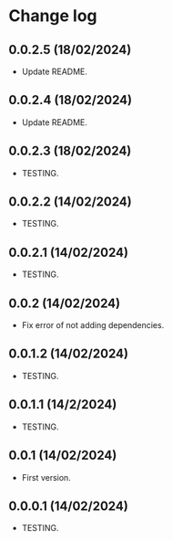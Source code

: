 Change log
==========

0.0.2.5                    (18/02/2024)
-----------------------------------------
- Update README.

0.0.2.4                    (18/02/2024)
-----------------------------------------
- Update README.

0.0.2.3                    (18/02/2024)
-----------------------------------------
- TESTING.

0.0.2.2                    (14/02/2024)
-----------------------------------------
- TESTING.

0.0.2.1                    (14/02/2024)
-----------------------------------------
- TESTING.

0.0.2                      (14/02/2024)
-----------------------------------------
- Fix error of not adding dependencies.

0.0.1.2                    (14/02/2024)
-----------------------------------------
- TESTING.

0.0.1.1                    (14/2/2024)
-----------------------------------------
- TESTING.

0.0.1                      (14/02/2024)
-----------------------------------------
- First version.

0.0.0.1                    (14/02/2024)
-----------------------------------------
- TESTING.